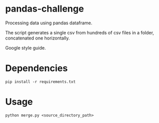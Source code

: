 # pandas-challenge
Processing data using pandas dataframe.

The script generates a single csv from hundreds of csv files in a folder, concatenated one horizontally.

Google style guide.

# Dependencies

`pip install -r requirements.txt`

# Usage

`python merge.py <source_directory_path>`


